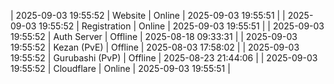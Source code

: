 | 2025-09-03 19:55:52 | Website | Online | 2025-09-03 19:55:51 |
| 2025-09-03 19:55:52 | Registration | Online | 2025-09-03 19:55:51 |
| 2025-09-03 19:55:52 | Auth Server | Offline | 2025-08-18 09:33:31 |
| 2025-09-03 19:55:52 | Kezan (PvE) | Offline | 2025-08-03 17:58:02 |
| 2025-09-03 19:55:52 | Gurubashi (PvP) | Offline | 2025-08-23 21:44:06 |
| 2025-09-03 19:55:52 | Cloudflare | Online | 2025-09-03 19:55:51 |
